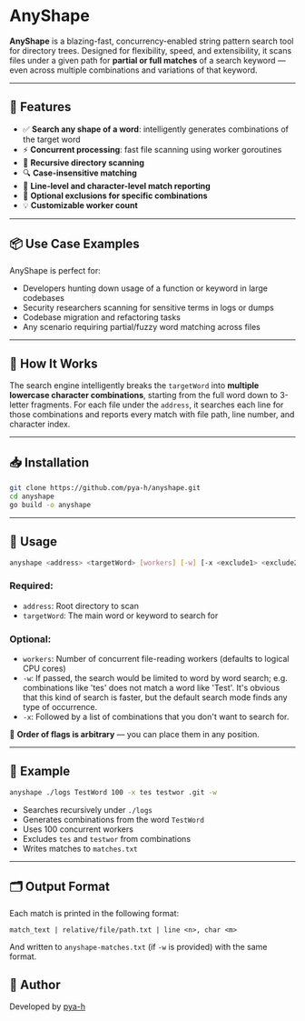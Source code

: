 # AnyShape

**AnyShape** is a blazing-fast, concurrency-enabled string pattern search tool for directory trees. Designed for flexibility, speed, and extensibility, it scans files under a given path for **partial or full matches** of a search keyword — even across multiple combinations and variations of that keyword.

---

## 🚀 Features

- ✅ **Search any shape of a word**: intelligently generates combinations of the target word
- ⚡ **Concurrent processing**: fast file scanning using worker goroutines
- 📂 **Recursive directory scanning**
- 🔍 **Case-insensitive matching**
- 📄 **Line-level and character-level match reporting**
- 🛑 **Optional exclusions for specific combinations**
- 💡 **Customizable worker count**

---

## 📦 Use Case Examples

AnyShape is perfect for:

- Developers hunting down usage of a function or keyword in large codebases
- Security researchers scanning for sensitive terms in logs or dumps
- Codebase migration and refactoring tasks
- Any scenario requiring partial/fuzzy word matching across files

---

## 🧠 How It Works

The search engine intelligently breaks the `targetWord` into **multiple lowercase character combinations**, starting from the full word down to 3-letter fragments. For each file under the `address`, it searches each line for those combinations and reports every match with file path, line number, and character index.

---

## 📥 Installation

```bash
git clone https://github.com/pya-h/anyshape.git
cd anyshape
go build -o anyshape
````

---

## 🔧 Usage

```bash
anyshape <address> <targetWord> [workers] [-w] [-x <exclude1> <exclude2> ...]
```

### Required:

* `address`: Root directory to scan
* `targetWord`: The main word or keyword to search for

### Optional:

* `workers`: Number of concurrent file-reading workers (defaults to logical CPU cores)
* `-w`: If passed, the search would be limited to word by word search; e.g. combinations like 'tes' does not match a word like 'Test'.
    It's obvious that this kind of search is faster, but the default search mode finds any type of occurrence.
* `-x`: Followed by a list of combinations that you don't want to search for.

📌 **Order of flags is arbitrary** — you can place them in any position.

---

## 🧪 Example

```bash
anyshape ./logs TestWord 100 -x tes testwor .git -w
```

* Searches recursively under `./logs`
* Generates combinations from the word `TestWord`
* Uses 100 concurrent workers
* Excludes `tes` and `testwor` from combinations
* Writes matches to `matches.txt`

---

## 🗂 Output Format

Each match is printed in the following format:

```
match_text | relative/file/path.txt | line <n>, char <m>
```

And written to `anyshape-matches.txt` (if `-w` is provided) with the same format.



## 📌 Author

Developed by [pya-h](https://github.com/pya-h)